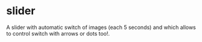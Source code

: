 # slider

A slider with automatic switch of images (each 5 seconds) and which allows to control switch with arrows or dots too!.
